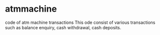 # atmmachine
code of atm machine transactions
This ode consist of various transactions such as balance enquiry, cash withdrawal, cash deposits.

